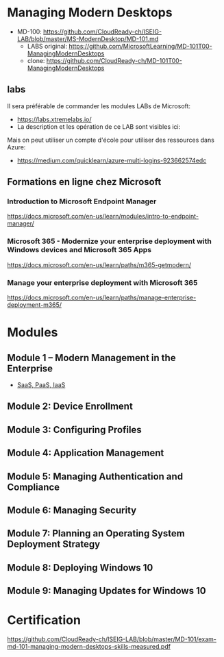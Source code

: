 # Managing Modern Desktops
* MD-100: https://github.com/CloudReady-ch/ISEIG-LAB/blob/master/MS-ModernDesktop/MD-101.md
  * LABS original: https://github.com/MicrosoftLearning/MD-101T00-ManagingModernDesktops
  * clone: https://github.com/CloudReady-ch/MD-101T00-ManagingModernDesktops

## labs
Il sera préférable de commander les modules LABs de Microsoft: 
* https://labs.xtremelabs.io/
* La description et les opération de ce LAB sont visibles ici: 

Mais on peut utiliser un compte d'école pour utiliser des ressources dans Azure:
* https://medium.com/quicklearn/azure-multi-logins-923662574edc

## Formations en ligne chez Microsoft
### Introduction to Microsoft Endpoint Manager
https://docs.microsoft.com/en-us/learn/modules/intro-to-endpoint-manager/

### Microsoft 365 - Modernize your enterprise deployment with Windows devices and Microsoft 365 Apps
https://docs.microsoft.com/en-us/learn/paths/m365-getmodern/

### Manage your enterprise deployment with Microsoft 365
https://docs.microsoft.com/en-us/learn/paths/manage-enterprise-deployment-m365/

# Modules
## Module 1 – Modern Management in the Enterprise
* [SaaS, PaaS, IaaS](https://medium.com/cloudready-ch/cest-quoi-iaas-paas-et-saas-le-cloud-c169451d73bc)

## Module 2: Device Enrollment

## Module 3: Configuring Profiles

## Module 4: Application Management

## Module 5: Managing Authentication and Compliance

## Module 6: Managing Security

## Module 7: Planning an Operating System Deployment Strategy

## Module 8: Deploying Windows 10

## Module 9: Managing Updates for Windows 10

# Certification
https://github.com/CloudReady-ch/ISEIG-LAB/blob/master/MD-101/exam-md-101-managing-modern-desktops-skills-measured.pdf
